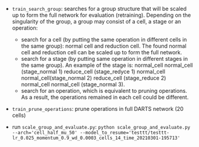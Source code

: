 - `train_search_group`: searches for a group structure that will be scaled up to form the full network for evaluation (retraining). Depending on the singularity of the group, a group may consist of a cell, a stage or an operation:
    - search for a cell (by putting the same operation in different cells in the same group): normal cell and reduction cell. The found normal cell and reduction cell can be scaled up to form the full network.
    - search for a stage (by putting same operation in different stages in the same group). An example of the stage is: normal_cell normal_cell (stage_normal 1) reduce_cell (stage_redyce 1) normal_cell normal_cell(stage_normal 2) reduce_cell (stage_reduce 2) normal_cell normal_cell (stage_normal 3).
    - search for an operation, which is equivalent to pruning operations. As a result, the operations remained in each cell could be different.

- `train_prune_operations`: prune operations in full DARTS network (20 cells)

- run `scale_group_and_evaluate.py`: `python scale_group_and_evaluate.py --arch='cell_half_mu_50' --model_to_resume='testtt/testtt-lr_0.025_momentum_0.9_wd_0.0003_cells_14_time_20210301-195713'`